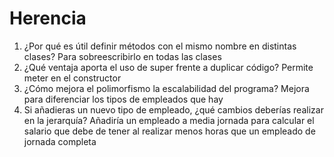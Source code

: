 # Herencia

1. ¿Por qué es útil definir métodos con el mismo nombre en distintas clases?
   Para sobreescribirlo en todas las clases
3. ¿Qué ventaja aporta el uso de super frente a duplicar código?
   Permite meter en el constructor 
5. ¿Cómo mejora el polimorfismo la escalabilidad del programa?
   Mejora para diferenciar los tipos de empleados que hay
7. Si añadieras un nuevo tipo de empleado, ¿qué cambios deberías realizar en la
jerarquía?
Añadiría un empleado a media jornada para calcular el salario que debe de tener al realizar menos horas que un empleado de jornada completa
